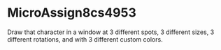 # MicroAssign8cs4953
Draw that character in a window at 3 different spots, 3 different sizes, 3 different rotations, and with 3 different custom colors.
